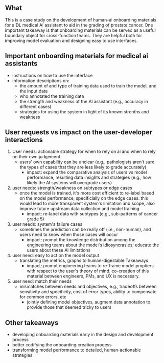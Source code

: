 ## What

This is a case study on the development of human-ai onboarding materials for a DL medical AI assistant to aid in the grading of prostate cancer. One important takeaway is that onboarding materials can be served as a useful boundary object for cross-function teams. They are helpful both for improving model evaluation and designing easy to use interfaces.

## Important onboarding materials for medical ai assistants

- instructions on how to use the interface
- information descriptions on:
  - the amount of and type of training data used to train the model, and the input data
  - who annotated the training data
  - the strength and weakness of the AI assistant (e.g., accuracy in different cases)
  - strategies for using the system in light of its known strenths and weakness

## User requests vs impact on the user-developer interactions

1. User needs: actionable strategy for when to rely on ai and when to rely on their own judgement
   - users' own capability can be unclear (e.g., pathologists aren't sure the types of cases that they are less likely to grade accurately)
     - impact: expand the comparative analysis of users vs model performance, resulting data insights and strategies (e.g., how likely the AI systems will overgrade users)
2. user needs: strength/weakness on subtypes or edge cases
   - once the model is trained, it's more cost efficient to re-label based on the model performance, specificially on the edge cases. this would lead to more transparent system's limitation and scope, also improve future upstream data collection and model training
     - impact: re-label data with subtypes (e.g., sub-patterns of cancer grade 5)
3. user needs: system's failure cases
   - sometimes the prediction can be really off (i.e., non-human), and users need to know when those cases will occur
     - impact: prompt the knowledge distribution among the engineering teams about the model's idiosyncrasies; educate the users about these AI limitations
4. user need: easy to act on the model output
   - translating the metrics, graphs to human-digestable Takeaways
     - impact: prompt engineering teams to re-frame model proptiers with respect to the user's theory of mind; co-creation of this material between engineers, PMs, and UX is necessary.
5. user need: match their needs
   - mismatches between needs and objectives, e.g., tradeoffs between sensitivity and specificity, cost of error types, ability to compensate for common errors, etc
     - jointly defining model objectives, augment data annotation to provide those that deemed tricky to users

## Other takeaways

- developing onboarding materials early in the design and development process
- better codifying the onboarding creation process
- transforming model performance to detailed, human-actionable strategies.
